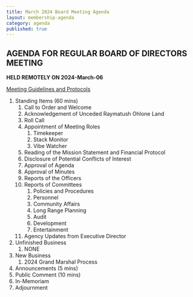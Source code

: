 ```yaml
---
title: March 2024 Board Meeting Agenda
layout: membership-agenda
category: agenda
published: true
---
```


## AGENDA FOR REGULAR BOARD OF DIRECTORS MEETING

**HELD REMOTELY ON 2024-March-06**

[Meeting Guidelines and Protocols](/meetings)  

1. Standing Items (60 mins) 
   1. Call to Order and Welcome 
   2. Acknowledgement of Unceded Raymatush Ohlone Land 
   3. Roll Call 
   4. Appointment of Meeting Roles 
      1. Timekeeper 
      2. Stack Monitor 
      3. Vibe Watcher 
   5. Reading of the Mission Statement and Financial Protocol 
   6. Disclosure of Potential Conflicts of Interest
   7. Approval of Agenda
   8. Approval of Minutes
   9. Reports of the Officers
   10. Reports of Committees
       1.  Policies and Procedures
       2.  Personnel
       3.  Community Affairs
       4.  Long Range Planning
       5.  Audit
       6.  Development
       7.  Entertainment
   11. Agency Updates from Executive Director
2. Unfinished Business 
   1. NONE
3. New Business 
   1. 2024 Grand Marshal Process  
5.  Announcements (5 mins) 
1.  Public Comment (10 mins) 
2.  In-Memoriam  
3.  Adjournment 